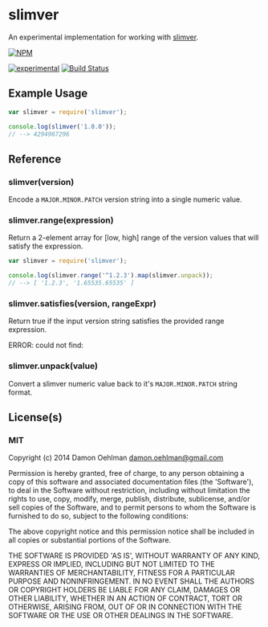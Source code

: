 # slimver

An experimental implementation for working with
[slimver](https://github.com/DamonOehlman/slimver-spec).


[![NPM](https://nodei.co/npm/slimver.png)](https://nodei.co/npm/slimver/)

[![experimental](https://img.shields.io/badge/stability-experimental-red.svg)](https://github.com/badges/stability-badges) [![Build Status](https://img.shields.io/travis/DamonOehlman/slimver.svg?branch=master)](https://travis-ci.org/DamonOehlman/slimver) 

## Example Usage

```js
var slimver = require('slimver');

console.log(slimver('1.0.0'));
// --> 4294967296

```

## Reference

### slimver(version)

Encode a `MAJOR.MINOR.PATCH` version string into a single numeric value.

### slimver.range(expression)

Return a 2-element array for [low, high] range of the version values that
will satisfy the expression.

```js
var slimver = require('slimver');

console.log(slimver.range('^1.2.3').map(slimver.unpack));
// --> [ '1.2.3', '1.65535.65535' ]

```

### slimver.satisfies(version, rangeExpr)

Return true if the input version string satisfies the provided range
expression.

ERROR: could not find: 

### slimver.unpack(value)

Convert a slimver numeric value back to it's `MAJOR.MINOR.PATCH` string format.

## License(s)

### MIT

Copyright (c) 2014 Damon Oehlman <damon.oehlman@gmail.com>

Permission is hereby granted, free of charge, to any person obtaining
a copy of this software and associated documentation files (the
'Software'), to deal in the Software without restriction, including
without limitation the rights to use, copy, modify, merge, publish,
distribute, sublicense, and/or sell copies of the Software, and to
permit persons to whom the Software is furnished to do so, subject to
the following conditions:

The above copyright notice and this permission notice shall be
included in all copies or substantial portions of the Software.

THE SOFTWARE IS PROVIDED 'AS IS', WITHOUT WARRANTY OF ANY KIND,
EXPRESS OR IMPLIED, INCLUDING BUT NOT LIMITED TO THE WARRANTIES OF
MERCHANTABILITY, FITNESS FOR A PARTICULAR PURPOSE AND NONINFRINGEMENT.
IN NO EVENT SHALL THE AUTHORS OR COPYRIGHT HOLDERS BE LIABLE FOR ANY
CLAIM, DAMAGES OR OTHER LIABILITY, WHETHER IN AN ACTION OF CONTRACT,
TORT OR OTHERWISE, ARISING FROM, OUT OF OR IN CONNECTION WITH THE
SOFTWARE OR THE USE OR OTHER DEALINGS IN THE SOFTWARE.
